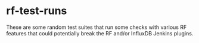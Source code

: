 # rf-test-runs

These are some random test suites that run some checks with various RF features that
could potentially break the RF and/or InfluxDB Jenkins plugins.
